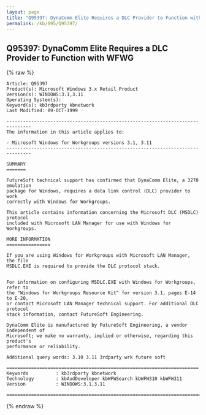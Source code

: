 ```yaml
---
layout: page
title: "Q95397: DynaComm Elite Requires a DLC Provider to Function with WFWG"
permalink: /kb/095/Q95397/
---
```


## Q95397: DynaComm Elite Requires a DLC Provider to Function with WFWG

{% raw %}

	Article: Q95397
	Product(s): Microsoft Windows 3.x Retail Product
	Version(s): WINDOWS:3.1,3.11
	Operating System(s): 
	Keyword(s): kb3rdparty kbnetwork
	Last Modified: 09-OCT-1999
	
	-------------------------------------------------------------------------------
	The information in this article applies to:
	
	- Microsoft Windows for Workgroups versions 3.1, 3.11 
	-------------------------------------------------------------------------------
	
	SUMMARY
	=======
	
	FutureSoft technical support has confirmed that DynaComm Elite, a 3270 emulation
	package for Windows, requires a data link control (DLC) provider to work
	correctly with Windows for Workgroups.
	
	This article contains information concerning the Microsoft DLC (MSDLC) protocol
	included with Microsoft LAN Manager for use with Windows for Workgroups.
	
	MORE INFORMATION
	================
	
	If you are using Windows for Workgroups with Microsoft LAN Manager, the file
	MSDLC.EXE is required to provide the DLC protocol stack.
	
	
	For information on configuring MSDLC.EXE with Windows for Workgroups, refer to
	the "Windows for Workgroups Resource Kit" for version 3.1, pages E-14 to E-20,
	or contact Microsoft LAN Manager technical support. For additional DLC protocol
	stack information, contact FutureSoft Engineering.
	
	DynaComm Elite is manufactured by FutureSoft Engineering, a vendor independent of
	Microsoft; we make no warranty, implied or otherwise, regarding this product's
	performance or reliability.
	
	Additional query words: 3.10 3.11 3rdparty wrk future soft
	
	======================================================================
	Keywords          : kb3rdparty kbnetwork 
	Technology        : kbAudDeveloper kbWFWSearch kbWFW310 kbWFW311
	Version           : WINDOWS:3.1,3.11
	
	=============================================================================
	

{% endraw %}
